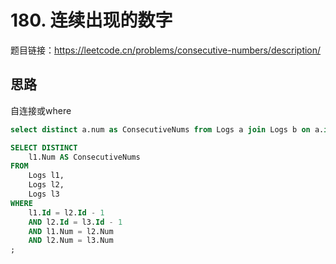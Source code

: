 # 180. 连续出现的数字

题目链接：<https://leetcode.cn/problems/consecutive-numbers/description/>

## 思路

自连接或where

```sql
select distinct a.num as ConsecutiveNums from Logs a join Logs b on a.id = b.id - 1 and a.num = b.num join Logs c on a.id = c.id - 2 and a.num = c.num;

SELECT DISTINCT
    l1.Num AS ConsecutiveNums
FROM
    Logs l1,
    Logs l2,
    Logs l3
WHERE
    l1.Id = l2.Id - 1
    AND l2.Id = l3.Id - 1
    AND l1.Num = l2.Num
    AND l2.Num = l3.Num
;
```
